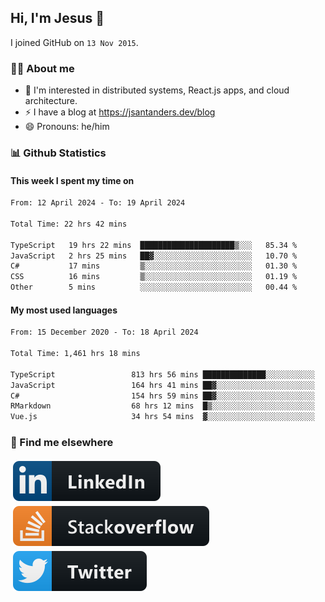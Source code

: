 ## Hi, I'm Jesus 👋

I joined GitHub on `13 Nov 2015`.

<!-- Talking about you -->

### 👨‍💻 About me

- 👦 I'm interested in distributed systems, React.js apps, and cloud architecture.
- ⚡️ I have a blog at <https://jsantanders.dev/blog>
- 😄 Pronouns: he/him

### 📊 Github Statistics

#### This week I spent my time on

<!--START_SECTION:weekly-->

```txt
From: 12 April 2024 - To: 19 April 2024

Total Time: 22 hrs 42 mins

TypeScript   19 hrs 22 mins  █████████████████████▒░░░   85.34 %
JavaScript   2 hrs 25 mins   ██▓░░░░░░░░░░░░░░░░░░░░░░   10.70 %
C#           17 mins         ▒░░░░░░░░░░░░░░░░░░░░░░░░   01.30 %
CSS          16 mins         ▒░░░░░░░░░░░░░░░░░░░░░░░░   01.19 %
Other        5 mins          ░░░░░░░░░░░░░░░░░░░░░░░░░   00.44 %
```

<!--END_SECTION:weekly-->

#### My most used languages

<!--START_SECTION:alltime-->

```txt
From: 15 December 2020 - To: 18 April 2024

Total Time: 1,461 hrs 18 mins

TypeScript                 813 hrs 56 mins ██████████████░░░░░░░░░░░   55.70 %
JavaScript                 164 hrs 41 mins ██▓░░░░░░░░░░░░░░░░░░░░░░   11.27 %
C#                         154 hrs 59 mins ██▓░░░░░░░░░░░░░░░░░░░░░░   10.61 %
RMarkdown                  68 hrs 12 mins  █▒░░░░░░░░░░░░░░░░░░░░░░░   04.67 %
Vue.js                     34 hrs 54 mins  ▓░░░░░░░░░░░░░░░░░░░░░░░░   02.39 %
```

<!--END_SECTION:alltime-->

### 📢 Find me elsewhere

<p>
  <a target="_blank" href="https://linkedin.com/in/jsantanders">
    <img src="https://github.com/jsantanders/jsantanders/blob/master/img/linkedin.svg" alt="LinkedIn" style="vertical-align:top; margin:4px">
  </a>
  
  <a target="_blank" href="https://stackoverflow.com/users/7318331/jesus-santander">
    <img src="https://github.com/jsantanders/jsantanders/blob/master/img/stackoverflow.svg" alt="StackOverflow" style="vertical-align:top; margin:4px">
  </a>
  
  <a target="_blank" href="http://twitter.com/jsantanders">
    <img src="https://github.com/jsantanders/jsantanders/blob/master/img/twitter.svg" alt="Twitter" style="vertical-align:top; margin:4px">
  </a>
</p>
